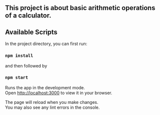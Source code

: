 ## This project is about basic arithmetic operations of a calculator.

## Available Scripts

In the project directory, you can first run:

### `npm install` 

and then followed by 

### `npm start`

Runs the app in the development mode.\
Open [http://localhost:3000](http://localhost:3000) to view it in your browser.

The page will reload when you make changes.\
You may also see any lint errors in the console.
